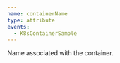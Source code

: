 ```yaml
---
name: containerName
type: attribute
events:
  - K8sContainerSample
---
```


Name associated with the container.